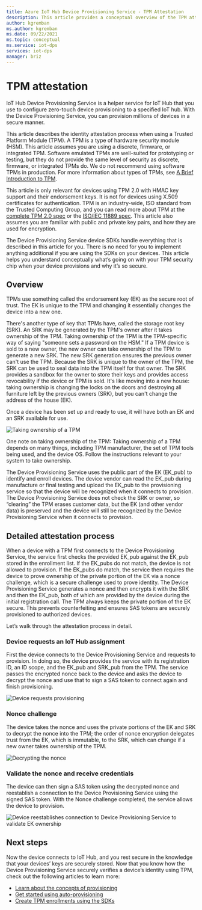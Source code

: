 ```yaml
---
title: Azure IoT Hub Device Provisioning Service - TPM Attestation
description: This article provides a conceptual overview of the TPM attestation flow using IoT Device Provisioning Service (DPS).
author: kgremban
ms.author: kgremban
ms.date: 09/22/2021
ms.topic: conceptual
ms.service: iot-dps
services: iot-dps 
manager: briz
---
```


# TPM attestation

IoT Hub Device Provisioning Service is a helper service for IoT Hub that you use to configure zero-touch device provisioning to a specified IoT hub. With the Device Provisioning Service, you can provision millions of devices in a secure manner.

This article describes the identity attestation process when using a Trusted Platform Module (TPM). A TPM is a type of hardware security module (HSM). This article assumes you are using a discrete, firmware, or integrated TPM. Software emulated TPMs are well-suited for prototyping or testing, but they do not provide the same level of security as discrete, firmware, or integrated TPMs do. We do not recommend using software TPMs in production. For more information about types of TPMs, see [A Brief Introduction to TPM](https://trustedcomputinggroup.org/wp-content/uploads/TPM-2.0-A-Brief-Introduction.pdf).

This article is only relevant for devices using TPM 2.0 with HMAC key support and their endorsement keys. It is not for devices using X.509 certificates for authentication. TPM is an industry-wide, ISO standard from the Trusted Computing Group, and you can read more about TPM at the [complete TPM 2.0 spec](https://trustedcomputinggroup.org/tpm-library-specification/) or the [ISO/IEC 11889 spec](https://www.iso.org/standard/66510.html). This article also assumes you are familiar with public and private key pairs, and how they are used for encryption.

The Device Provisioning Service device SDKs handle everything that is described in this article for you. There is no need for you to implement anything additional if you are using the SDKs on your devices. This article helps you understand conceptually what’s going on with your TPM security chip when your device provisions and why it’s so secure.

## Overview

TPMs use something called the endorsement key (EK) as the secure root of trust. The EK is unique to the TPM and changing it essentially changes the device into a new one.

There's another type of key that TPMs have, called the storage root key (SRK). An SRK may be generated by the TPM's owner after it takes ownership of the TPM. Taking ownership of the TPM is the TPM-specific way of saying "someone sets a password on the HSM." If a TPM device is sold to a new owner, the new owner can take ownership of the TPM to generate a new SRK. The new SRK generation ensures the previous owner can't use the TPM. Because the SRK is unique to the owner of the TPM, the SRK can be used to seal data into the TPM itself for that owner. The SRK provides a sandbox for the owner to store their keys and provides access revocability if the device or TPM is sold. It's like moving into a new house: taking ownership is changing the locks on the doors and destroying all furniture left by the previous owners (SRK), but you can't change the address of the house (EK).

Once a device has been set up and ready to use, it will have both an EK and an SRK available for use.

![Taking ownership of a TPM](./media/concepts-tpm-attestation/tpm-ownership.png)

One note on taking ownership of the TPM: Taking ownership of a TPM depends on many things, including TPM manufacturer, the set of TPM tools being used, and the device OS. Follow the instructions relevant to your system to take ownership.

The Device Provisioning Service uses the public part of the EK (EK_pub) to identify and enroll devices. The device vendor can read the EK_pub during manufacture or final testing and upload the EK_pub to the provisioning service so that the device will be recognized when it connects to provision. The Device Provisioning Service does not check the SRK or owner, so “clearing” the TPM erases customer data, but the EK (and other vendor data) is preserved and the device will still be recognized by the Device Provisioning Service when it connects to provision.

## Detailed attestation process

When a device with a TPM first connects to the Device Provisioning Service, the service first checks the provided EK_pub against the EK_pub stored in the enrollment list. If the EK_pubs do not match, the device is not allowed to provision. If the EK_pubs do match, the service then requires the device to prove ownership of the private portion of the EK via a nonce challenge, which is a secure challenge used to prove identity. The Device Provisioning Service generates a nonce and then encrypts it with the SRK and then the EK_pub, both of which are provided by the device during the initial registration call. The TPM always keeps the private portion of the EK secure. This prevents counterfeiting and ensures SAS tokens are securely provisioned to authorized devices.

Let’s walk through the attestation process in detail.

### Device requests an IoT Hub assignment

First the device connects to the Device Provisioning Service and requests to provision. In doing so, the device provides the service with its registration ID, an ID scope, and the EK_pub and SRK_pub from the TPM. The service passes the encrypted nonce back to the device and asks the device to decrypt the nonce and use that to sign a SAS token to connect again and finish provisioning.

![Device requests provisioning](./media/concepts-tpm-attestation/step-one-request-provisioning.png)

### Nonce challenge

The device takes the nonce and uses the private portions of the EK and SRK to decrypt the nonce into the TPM; the order of nonce encryption delegates trust from the EK, which is immutable, to the SRK, which can change if a new owner takes ownership of the TPM.

![Decrypting the nonce](./media/concepts-tpm-attestation/step-two-nonce.png)

### Validate the nonce and receive credentials

The device can then sign a SAS token using the decrypted nonce and reestablish a connection to the Device Provisioning Service using the signed SAS token. With the Nonce challenge completed, the service allows the device to provision.

![Device reestablishes connection to Device Provisioning Service to validate EK ownership](./media/concepts-tpm-attestation/step-three-validation.png)

## Next steps

Now the device connects to IoT Hub, and you rest secure in the knowledge that your devices’ keys are securely stored. Now that you know how the Device Provisioning Service securely verifies a device’s identity using TPM, check out the following articles to learn more:

* [Learn about the concepts of provisioning](about-iot-dps.md#provisioning-process)
* [Get started using auto-provisioning](./quick-setup-auto-provision.md) 
* [Create TPM enrollments using the SDKs](./quick-enroll-device-tpm.md)
